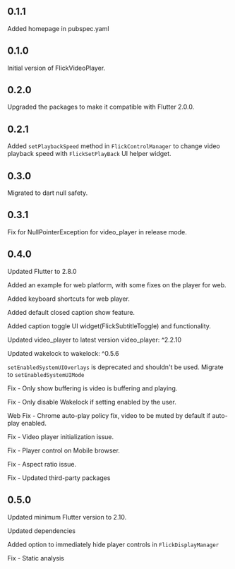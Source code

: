 ## 0.1.1

Added homepage in pubspec.yaml

## 0.1.0

Initial version of FlickVideoPlayer.

## 0.2.0

Upgraded the packages to make it compatible with Flutter 2.0.0.

## 0.2.1

Added `setPlaybackSpeed` method in `FlickControlManager` to change video playback speed with `FlickSetPlayBack` UI helper widget.

## 0.3.0

Migrated to dart null safety.

## 0.3.1

Fix for NullPointerException for video_player in release mode.

## 0.4.0

Updated Flutter to 2.8.0

Added an example for web platform, with some fixes on the player for web.

Added keyboard shortcuts for web player.

Added default closed caption show feature.

Added caption toggle UI widget(FlickSubtitleToggle) and functionality.

Updated video_player to latest version video_player: ^2.2.10

Updated wakelock to wakelock: ^0.5.6

`setEnabledSystemUIOverlays` is deprecated and shouldn't be used. Migrate to `setEnabledSystemUIMode`

Fix - Only show buffering is video is buffering and playing.

Fix - Only disable Wakelock if setting enabled by the user.

Web Fix - Chrome auto-play policy fix, video to be muted by default if auto-play enabled.

Fix - Video player initialization issue.

Fix - Player control on Mobile browser.

Fix - Aspect ratio issue.

Fix - Updated third-party packages

## 0.5.0

Updated minimum Flutter version to 2.10.

Updated dependencies

Added option to immediately hide player controls in `FlickDisplayManager`

Fix - Static analysis 



